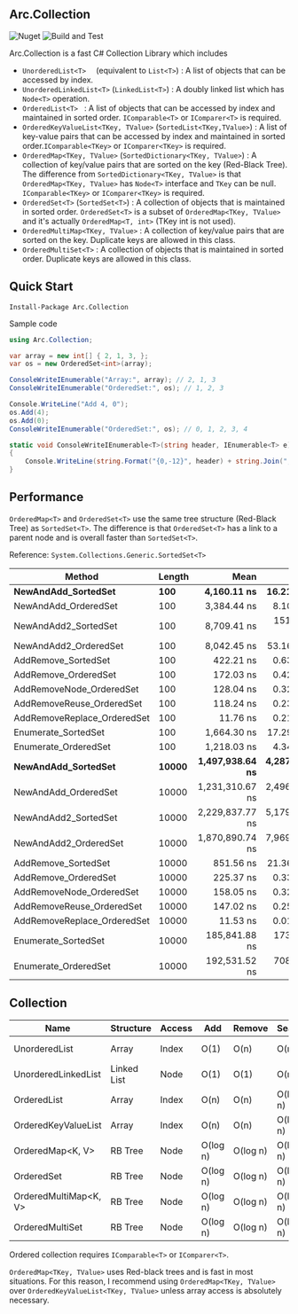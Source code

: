 ﻿## Arc.Collection
![Nuget](https://img.shields.io/nuget/v/Arc.Collection) ![Build and Test](https://github.com/archi-Doc/Arc.Collection/workflows/Build%20and%20Test/badge.svg)



Arc.Collection is a fast C# Collection Library which includes

- ```UnorderedList<T>  ``` (equivalent to ```List<T>```) : A list of objects that can be accessed by index.
- ```UnorderedLinkedList<T>``` (```LinkedList<T>```) : A doubly linked list which has ```Node<T>``` operation.
- ```OrderedList<T> ``` : A list of objects that can be accessed by index and maintained in sorted order. ```IComparable<T>``` or ```IComparer<T>``` is required.
- ```OrderedKeyValueList<TKey, TValue>``` (```SortedList<TKey,TValue>```) : A list of key-value pairs that can be accessed by index and maintained in sorted order.```IComparable<TKey>``` or ```IComparer<TKey>``` is required.
- ```OrderedMap<TKey, TValue>``` (```SortedDictionary<TKey, TValue>```) : A collection of key/value pairs that are sorted on the key (Red-Black Tree). The difference from ```SortedDictionary<TKey, TValue>``` is that ```OrderedMap<TKey, TValue>``` has ```Node<T>``` interface and ```TKey``` can be null. ```IComparable<TKey>``` or ```IComparer<TKey>``` is required.
- ```OrderedSet<T>``` (```SortedSet<T>```) : A collection of objects that is maintained in sorted order. ```OrderedSet<T>``` is a subset of ```OrderedMap<TKey, TValue>``` and it's actually ```OrderedMap<T, int>``` (TKey int is not used).
- ```OrderedMultiMap<TKey, TValue>``` : A collection of key/value pairs that are sorted on the key. Duplicate keys are allowed in this class.
- ```OrderedMultiSet<T>``` :  A collection of objects that is maintained in sorted order. Duplicate keys are allowed in this class.



## Quick Start

```
Install-Package Arc.Collection
```

Sample code

```csharp
using Arc.Collection;
```

```csharp
var array = new int[] { 2, 1, 3, };
var os = new OrderedSet<int>(array);

ConsoleWriteIEnumerable("Array:", array); // 2, 1, 3
ConsoleWriteIEnumerable("OrderedSet:", os); // 1, 2, 3

Console.WriteLine("Add 4, 0");
os.Add(4);
os.Add(0);
ConsoleWriteIEnumerable("OrderedSet:", os); // 0, 1, 2, 3, 4

static void ConsoleWriteIEnumerable<T>(string header, IEnumerable<T> e)
{
    Console.WriteLine(string.Format("{0,-12}", header) + string.Join(", ", e));
}
```



## Performance

```OrderedMap<T>``` and ```OrderedSet<T>``` use the same tree structure (Red-Black Tree) as ```SortedSet<T>```. The difference is that ```OrderedSet<T>``` has a link to a parent node and is overall faster than ```SortedSet<T>```.

Reference: ```System.Collections.Generic.SortedSet<T>```

| Method                      | Length    |                Mean |            Error |           StdDev |              Median |       Gen 0 |    Allocated |
| --------------------------- | --------- | ------------------: | ---------------: | ---------------: | ------------------: | ----------: | -----------: |
| **NewAndAdd_SortedSet**     | **100**   |     **4,160.11 ns** |    **16.214 ns** |    **22.730 ns** |     **4,157.33 ns** |  **1.0223** |   **4288 B** |
| NewAndAdd_OrderedSet        | 100       |         3,384.44 ns |         8.101 ns |        12.126 ns |         3,384.49 ns |      1.4381 |       6024 B |
| NewAndAdd2_SortedSet        | 100       |         8,709.41 ns |       151.310 ns |       221.788 ns |         8,551.29 ns |      1.8463 |       7776 B |
| NewAndAdd2_OrderedSet       | 100       |         8,042.45 ns |        53.162 ns |        79.570 ns |         8,043.79 ns |      2.0599 |       8664 B |
| AddRemove_SortedSet         | 100       |           422.21 ns |         0.637 ns |         0.934 ns |           421.94 ns |      0.0381 |        160 B |
| AddRemove_OrderedSet        | 100       |           172.03 ns |         0.423 ns |         0.593 ns |           171.93 ns |      0.0534 |        224 B |
| AddRemoveNode_OrderedSet    | 100       |           128.04 ns |         0.327 ns |         0.469 ns |           127.89 ns |      0.0534 |        224 B |
| AddRemoveReuse_OrderedSet   | 100       |           118.24 ns |         0.239 ns |         0.335 ns |           118.13 ns |           - |            - |
| AddRemoveReplace_OrderedSet | 100       |            11.76 ns |         0.211 ns |         0.289 ns |            11.54 ns |           - |            - |
| Enumerate_SortedSet         | 100       |         1,664.30 ns |        17.294 ns |        25.349 ns |         1,682.97 ns |      0.0401 |        168 B |
| Enumerate_OrderedSet        | 100       |         1,218.03 ns |         4.344 ns |         6.230 ns |         1,219.51 ns |      0.0114 |         48 B |
| **NewAndAdd_SortedSet**     | **10000** | **1,497,938.64 ns** | **4,287.530 ns** | **6,284.605 ns** | **1,494,800.59 ns** | **82.0313** | **400328 B** |
| NewAndAdd_OrderedSet        | 10000     |     1,231,310.67 ns |     2,496.231 ns |     3,658.942 ns |     1,230,951.37 ns |    101.5625 |     560480 B |
| NewAndAdd2_SortedSet        | 10000     |     2,229,837.77 ns |     5,179.728 ns |     7,592.379 ns |     2,225,916.99 ns |    125.0000 |     720624 B |
| NewAndAdd2_OrderedSet       | 10000     |     1,870,890.74 ns |     7,969.192 ns |    10,908.320 ns |     1,877,329.00 ns |    144.5313 |     800720 B |
| AddRemove_SortedSet         | 10000     |           851.56 ns |        21.362 ns |        31.973 ns |           853.15 ns |      0.0381 |        160 B |
| AddRemove_OrderedSet        | 10000     |           225.37 ns |         0.335 ns |         0.470 ns |           225.28 ns |      0.0534 |        224 B |
| AddRemoveNode_OrderedSet    | 10000     |           158.05 ns |         0.329 ns |         0.483 ns |           158.03 ns |      0.0534 |        224 B |
| AddRemoveReuse_OrderedSet   | 10000     |           147.02 ns |         0.250 ns |         0.366 ns |           146.93 ns |           - |            - |
| AddRemoveReplace_OrderedSet | 10000     |            11.53 ns |         0.011 ns |         0.017 ns |            11.53 ns |           - |            - |
| Enumerate_SortedSet         | 10000     |       185,841.88 ns |       173.477 ns |       231.587 ns |       185,827.69 ns |           - |        280 B |
| Enumerate_OrderedSet        | 10000     |       192,531.52 ns |       708.353 ns |     1,015.899 ns |       192,752.53 ns |           - |         48 B |



## Collection

| Name                   | Structure   | Access | Add      | Remove   | Search   | Sort       | Enum.    |
| ---------------------- | ----------- | ------ | -------- | -------- | -------- | ---------- | -------- |
| UnorderedList<T>       | Array       | Index  | O(1)     | O(n)     | O(n)     | O(n log n) | O(1)     |
| UnorderedLinkedList<T> | Linked List | Node   | O(1)     | O(1)     | O(n)     | O(n log n) | O(1)     |
| OrderedList<T>         | Array       | Index  | O(n)     | O(n)     | O(log n) | Sorted     | O(1)     |
| OrderedKeyValueList<V> | Array       | Index  | O(n)     | O(n)     | O(log n) | Sorted     | O(1)     |
| OrderedMap<K, V>       | RB Tree     | Node   | O(log n) | O(log n) | O(log n) | Sorted     | O(log n) |
| OrderedSet<T>          | RB Tree     | Node   | O(log n) | O(log n) | O(log n) | Sorted     | O(log n) |
| OrderedMultiMap<K, V>  | RB Tree     | Node   | O(log n) | O(log n) | O(log n) | Sorted     | O(log n) |
| OrderedMultiSet<T>     | RB Tree     | Node   | O(log n) | O(log n) | O(log n) | Sorted     | O(log n) |

Ordered collection requires ```IComparable<T>``` or ```IComparer<T>```.

```OrderedMap<TKey, TValue>``` uses Red-black trees and is fast in most situations.
For this reason, I recommend using ```OrderedMap<TKey, TValue>``` over ```OrderedKeyValueList<TKey, TValue>``` unless array access is absolutely necessary.